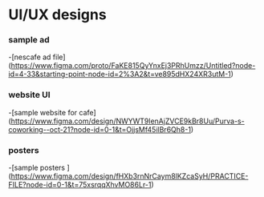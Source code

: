 # UI/UX designs
### sample ad
-[nescafe ad file] 
(https://www.figma.com/proto/FaKE815QyYnxEj3PRhUmzz/Untitled?node-id=4-33&starting-point-node-id=2%3A2&t=ve895dHX24XR3utM-1)

### website UI
-[sample website for cafe]
(https://www.figma.com/design/NWYWT9lenAjZVCE9kBr8Uu/Purva-s-coworking--oct-21?node-id=0-1&t=OjjsMf45ilBr6Qh8-1)
### posters
-[sample posters ]
(https://www.figma.com/design/fHXb3rnNrCaym8lKZcaSyH/PRACTICE-FILE?node-id=0-1&t=75xsrqqXhvMO86Lr-1)
